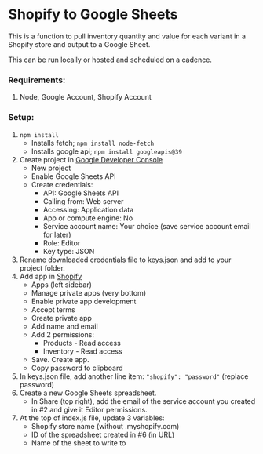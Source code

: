 # Shopify to Google Sheets

This is a function to pull inventory quantity and value for each variant in a Shopify store and output to a Google Sheet. 

This can be run locally or hosted and scheduled on a cadence. 

### Requirements:
1. Node, Google Account, Shopify Account

### Setup:

1. `npm install`
    - Installs fetch; `npm install node-fetch`
    - Installs google api; `npm install googleapis@39`
2. Create project in [Google Developer Console](https://console.developers.google.com/)
    - New project
    - Enable Google Sheets API
    - Create credentials:
        - API: Google Sheets API
        - Calling from: Web server
        - Accessing: Application data
        - App or compute engine: No
        - Service account name: Your choice (save service account email for later)
        - Role: Editor
        - Key type: JSON
3. Rename downloaded credentials file to keys.json and add to your project folder.
4. Add app in [Shopify](https://accounts.shopify.com/store-login)
    - Apps (left sidebar)
    - Manage private apps (very bottom)
    - Enable private app development
    - Accept terms
    - Create private app
    - Add name and email
    - Add 2 permissions:
        - Products - Read access
        - Inventory - Read access
    - Save. Create app.
    - Copy password to clipboard
5. In keys.json file, add another line item: `"shopify": "password"` (replace password)
6. Create a new Google Sheets spreadsheet.
    - In Share (top right), add the email of the service account you created in #2 and give it Editor permissions.
7. At the top of index.js file, update 3 variables:
    - Shopify store name (without .myshopify.com)
    - ID of the spreadsheet created in #6 (in URL)
    - Name of the sheet to write to


